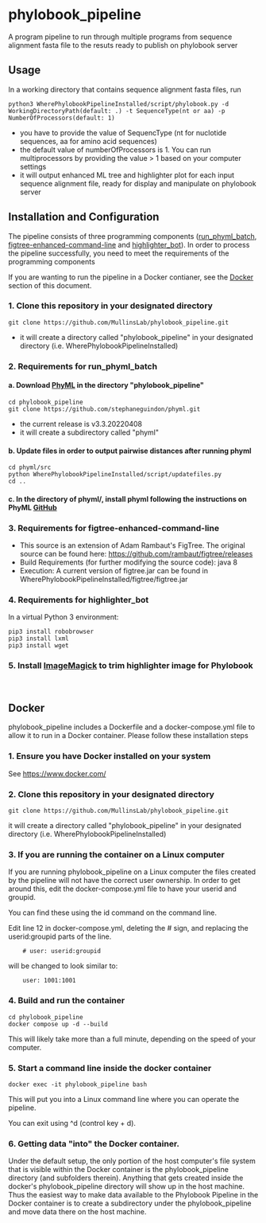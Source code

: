 # phylobook_pipeline
A program pipeline to run through multiple programs from sequence alignment fasta file to the resuts ready to publish on phylobook server

## Usage
In a working directory that contains sequence alignment fasta files, run
````
python3 WherePhylobookPipelineInstalled/script/phylobook.py -d WorkingDirectoryPath(default: .) -t SequenceType(nt or aa) -p NumberOfProcessors(default: 1)
````
  - you have to provide the value of SequencType (nt for nuclotide sequences, aa for amino acid sequences)
  - the default value of numberOfProcessors is 1. You can run multiprocessors by providing the value > 1 based on your computer settings
  - it will output enhanced ML tree and highlighter plot for each input sequence alignment file, ready for display and manipulate on phylobook server

## Installation and Configuration
The pipeline consists of three programming components ([run_phyml_batch](https://github.com/MullinsLab/run_phyml_batch), [figtree-enhanced-command-line](https://github.com/MullinsLab/figtree-enhanced-command-line) and [highlighter_bot](https://github.com/MullinsLab/highlighter_bot)). In order to process the pipeline successfully, you need to meet the requirements of the programming components

If you are wanting to run the pipeline in a Docker contianer, see the [Docker](#docker) section of this document.

### 1. Clone this repository in your designated directory
```
git clone https://github.com/MullinsLab/phylobook_pipeline.git
```
  - it will create a directory called "phylobook_pipeline" in your designated directory (i.e. WherePhylobookPipelineInstalled)

### 2. Requirements for run_phyml_batch

#### a. Download [PhyML](https://github.com/stephaneguindon/phyml) in the directory "phylobook_pipeline"
```
cd phylobook_pipeline
git clone https://github.com/stephaneguindon/phyml.git
```
  - the current release is v3.3.20220408
  - it will create a subdirectory called "phyml"

#### b. Update files in order to output pairwise distances after running phyml
```
cd phyml/src
python WherePhylobookPipelineInstalled/script/updatefiles.py
cd ..
```

#### c. In the directory of phyml/, install phyml following the instructions on PhyML [GitHub](https://github.com/stephaneguindon/phyml)

### 3. Requirements for figtree-enhanced-command-line 
 - This source is an extension of Adam Rambaut's FigTree.  The original source can be found here:
https://github.com/rambaut/figtree/releases
 - Build Requirements (for further modifying the source code): java 8
 - Execution: A current version of figtree.jar can be found in WherePhylobookPipelineInstalled/figtree/figtree.jar

### 4. Requirements for highlighter_bot 
In a virtual Python 3 environment:
```
pip3 install robobrowser
pip3 install lxml
pip3 install wget
```

### 5. Install [ImageMagick](https://imagemagick.org/script/download.php) to trim highlighter image for Phylobook

&nbsp;
## Docker

phylobook_pipeline includes a Dockerfile and a docker-compose.yml file to allow it to run in a Docker container. Please follow these installation steps  

### 1. Ensure you have Docker installed on your system
See https://www.docker.com/

### 2. Clone this repository in your designated directory
```
git clone https://github.com/MullinsLab/phylobook_pipeline.git
```
it will create a directory called "phylobook_pipeline" in your designated directory (i.e. WherePhylobookPipelineInstalled)

### 3. If you are running the container on a Linux computer
If you are running phylobook_pipeline on a Linux computer the files created by the pipeline will not have the correct user ownership.  In order to get around this, edit the docker-compose.yml file to have your userid and groupid.

You can find these using the id command on the command line.

Edit line 12 in docker-compose.yml, deleting the # sign, and replacing the userid:groupid parts of the line. 
```
    # user: userid:groupid
```
will be changed to look similar to:
```
    user: 1001:1001
```

### 4. Build and run the container
```
cd phylobook_pipeline
docker compose up -d --build
```
This will likely take more than a full minute, depending on the speed of your computer.

### 5. Start a command line inside the docker container
```
docker exec -it phylobook_pipeline bash
```
This will put you into a Linux command line where you can operate the pipeline.

You can exit using ^d (control key + d).

### 6. Getting data "into" the Docker container.
Under the default setup, the only portion of the host computer's file system that is visible within the Docker container is the phylobook_pipeline directory (and subfolders therein). Anything that gets created inside the docker's phylobook_pipeline directory will show up in the host machine.  Thus the easiest way to make data available to the Phylobook Pipeline in the Docker container is to create a subdirectory under the phylobook_pipeline and move data there on the host machine.
